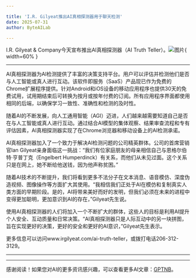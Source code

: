 ```yaml
---

title: 'I.R. Gilyeat推出AI真相探测器用于聊天检测'
date: 2025-07-31
author: ByteAILab

---
```


I.R. Gilyeat & Company今天宣布推出AI真相探测器（AI Truth Teller）。![图片](https://ai-techpark.com/wp-content/uploads/I.R.-Gilyeat.jpg){ width=60% }

---
AI真相探测器为AI检测提供了丰富的决策支持平台。用户可以评估并检测他们是否与人工智能或真人进行互动。该软件即服务（SaaS）产品现已作为免费的Chrome扩展程序提供。针对Android和iOS设备的移动应用程序也提供30天的免费试用，试用期结束后可转换为按月或按年付费的订阅。所有应用程序界面都使用相同的后端，以确保学习一致性、准确性和检测的及时性。

随着AI的不断发展，向人工通用智能（AGI）迈进，人们越来越需要知道自己是否在与人工智能或真人进行互动。通过结合AI模型的集体观察、结果审查流程和专有评估因素，AI真相探测器实现了在Chrome浏览器和移动设备上的AI检测承诺。

AI真相探测器加入了一个致力于解决AI检测问题的公司精英群体。公司的首席营销官Ian Gilyeat亲身面临这一挑战：“我们有位家庭朋友的母亲相信自己与恩格尔伯特·亨普丁克（Engelbert Humperdinck）有关系，而他们从未见过面。这个关系只是在网上，她不断给他送钱，因为他声称贫困。”

随着AI技术的不断提升，我们将看到更多不法分子在文本消息、语音模仿、深度伪造视频、图像操作等方面扩大其使用。“我相信我们正处于AI在模仿和复制真实人类方面的早期阶段。是的，AI将带来美好而好的发明，但我们必须在未来的进程中变得更加聪明，更加意识到AI的存在，”Gilyeat先生说。

使用AI真相探测器的人们将加入一个不断扩大的群体，这些人的目标是利用AI提升个人安全、互动质量和日常决策。“AI真相探测器只是人际互动中的另一块拼图，旨在实现更好的决策，更好的安全和更好的AI意识，”Gilyeat先生表示。

更多信息可以访问www.irgilyeat.com/ai-truth-teller，或拨打电话206-312-3129。

---
---
感谢阅读！如果您对AI的更多资讯感兴趣，可以查看更多AI文章：[GPTNB](https://gptnb.com)。